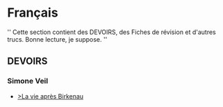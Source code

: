 # Français
''
Cette section contient des DEVOIRS, des Fiches de révision et d'autres trucs.
Bonne lecture, je suppose.
''

## DEVOIRS
### Simone Veil
* [>La vie après Birkenau](https://github.com/LinkfandosYT/slnd/blob/main/Fran%C3%A7ais/Simone%20veil/La_vie_apr%C3%A8s_Birkeneau.md)
